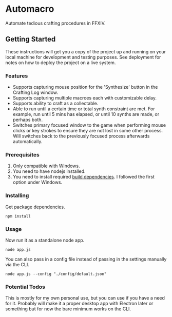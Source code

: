 # Automacro

Automate tedious crafting procedures in FFXIV.

## Getting Started

These instructions will get you a copy of the project up and running on your local machine for development and testing purposes. See deployment for notes on how to deploy the project on a live system.

### Features

* Supports capturing mouse position for the 'Synthesize' button in the Crafting Log window.
* Supports capturing multiple macroes each with customizable delay.
* Supports ability to craft as a collectable.
* Able to run until a certain time or total synth constraint are met. For example, run until 5 mins has elapsed, or until 10 synths are made, or perhaps both.
* Switches primary focused window to the game when performing mouse clicks or key strokes to ensure they are not lost in some other process. Will switches back to the previously focused process afterwards automatically.

### Prerequisites

1. Only compatible with Windows.
2. You need to have nodejs installed.
3. You need to install required [build dependencies](https://github.com/nodejs/node-gyp#installation). I followed the first option under Windows.

### Installing

Get package dependencies.

```
npm install
```

### Usage

Now run it as a standalone node app.

```
node app.js
```

You can also pass in a config file instead of passing in the settings manually via the CLI.

```
node app.js --config "./config/default.json"
```

### Potential Todos

This is mostly for my own personal use, but you can use if you have a need for it. Probably will make it a proper desktop app with Electron later or something but for now the bare minimum works on the CLI.
